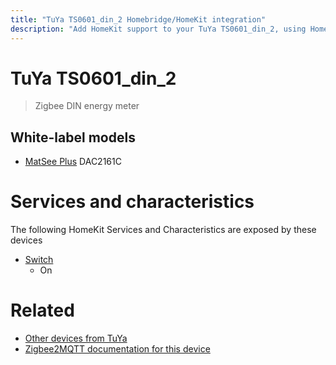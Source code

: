 ```yaml
---
title: "TuYa TS0601_din_2 Homebridge/HomeKit integration"
description: "Add HomeKit support to your TuYa TS0601_din_2, using Homebridge, Zigbee2MQTT and homebridge-z2m."
---
```

<!---
This file has been GENERATED using src/docgen/docgen.ts
DO NOT EDIT THIS FILE MANUALLY!
-->
# TuYa TS0601_din_2
> Zigbee DIN energy meter


## White-label models
* [MatSee Plus](../index.md#matsee_plus) DAC2161C

# Services and characteristics
The following HomeKit Services and Characteristics are exposed by
these devices

* [Switch](../../switch.md)
  * On


# Related
* [Other devices from TuYa](../index.md#tuya)
* [Zigbee2MQTT documentation for this device](https://www.zigbee2mqtt.io/devices/TS0601_din_2.html)